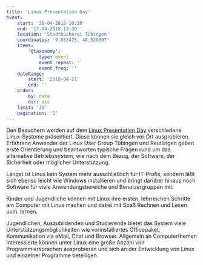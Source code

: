 ```yaml
---
title: 'Linux Presentation Day'
event:
    start: '20-04-2018 10:30'
    end: '17-04-2018 13:30'
    location: 'Stadtbücherei Tübingen'
    coordinates: '9.053475, 48.520007'
    items:
        '@taxonomy':
            type: event
            event_repeat: ''
            event_freq: ''
    dateRange:
        start: '2018-04-21'
        end: ''
    order:
        by: date
        dir: asc
    limit: '10'
    pagination: '1'
---
```


Den Besuchern werden auf dem [Linux Presentation Day](http://www.linux-presentation-day.de/) verschiedene Linux-Systeme präsentiert. Diese können sie gleich vor Ort ausprobieren. Erfahrene Anwender der Linux User Group Tübingen und Reutlingen geben erste Orientierung und beantworten typische Fragen rund um das alternative Betriebssystem, wie nach dem Bezug, der Software, der Sicherheit oder möglicher Unterstützung.

Längst ist Linux kein System mehr ausschließlich für IT-Profis, sondern läßt sich ebenso leicht wie Windows installieren und bringt darüber hinaus noch Software für viele Anwendungsbereiche und Benutzergruppen mit.

Kinder und Jugendliche können mit Linux ihre ersten, lehrreichen Schritte am Computer mit Linux machen und dabei mit Spaß Rechnen und Lesen uvm. lernen.

Jugendlichen, Auszubildenden und Studierende bietet das System viele Unterstützungsmöglichkeiten wie vorinstalliertes Officepaket, Kommunikation via eMail, Chat und Browser. Allgemein an Computerthemen Interessierte können unter Linux eine große Anzahl von Programmiersprachen ausprobieren und sich an der Entwicklung von Linux und einzelner Programme beteiligen.